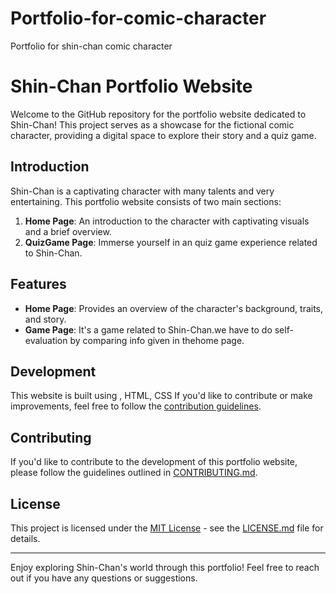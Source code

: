 # Portfolio-for-comic-character
Portfolio for shin-chan comic character

# Shin-Chan Portfolio Website

Welcome to the GitHub repository for the portfolio website dedicated to Shin-Chan! This project serves as a showcase for the fictional comic character, providing a digital space to explore their story and a quiz game.

## Introduction
Shin-Chan is a captivating character with many talents and very entertaining. This portfolio website consists of two main sections:

1. **Home Page**: An introduction to the character with captivating visuals and a brief overview.
2. **QuizGame Page**: Immerse yourself in an quiz game experience related to Shin-Chan.

## Features
- **Home Page**: Provides an overview of the character's background, traits, and story.
- **Game Page**: It's a game related to Shin-Chan.we have to do self-evaluation by comparing info given in thehome page.



## Development
This website is built using , HTML, CSS
If you'd like to contribute or make improvements, feel free to follow the [contribution guidelines](CONTRIBUTING.md).

## Contributing
If you'd like to contribute to the development of this portfolio website, please follow the guidelines outlined in [CONTRIBUTING.md](CONTRIBUTING.md).

## License
This project is licensed under the [MIT License](LICENSE.md) - see the [LICENSE.md](LICENSE.md) file for details.

---

Enjoy exploring Shin-Chan's world through this portfolio! Feel free to reach out if you have any questions or suggestions.








